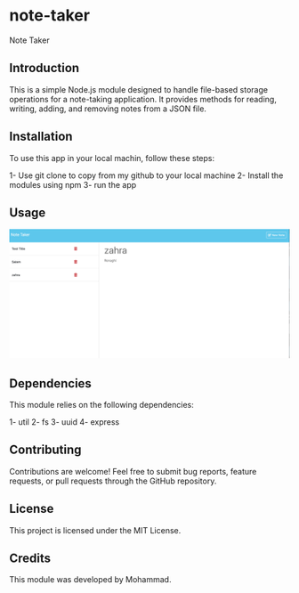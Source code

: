 # note-taker
Note Taker

## Introduction
This is a simple Node.js module designed to handle file-based storage operations for a note-taking application. It provides methods for reading, writing, adding, and removing notes from a JSON file.

## Installation
To use this app in your local machin, follow these steps:

1- Use git clone to copy from my github to your local machine
2- Install the modules using npm
3- run the app

## Usage

![Note-Taker](./images/Pic.png)


## Dependencies
This module relies on the following dependencies:

1- util
2- fs
3- uuid
4- express

## Contributing
Contributions are welcome! Feel free to submit bug reports, feature requests, or pull requests through the GitHub repository.

## License
This project is licensed under the MIT License.

## Credits
This module was developed by Mohammad.






